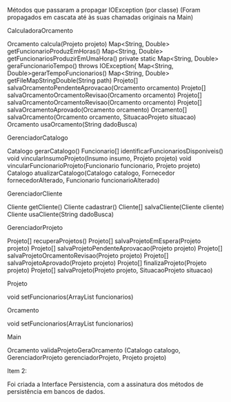 Métodos que passaram a propagar IOException (por classe)
(Foram propagados em cascata até às suas chamadas originais na Main)

CalculadoraOrcamento

Orcamento calcula(Projeto projeto)
Map<String, Double> getFuncionarioProduzEmHoras()
Map<String, Double> getFuncionariosProduzirEmUmaHora()
private static Map<String, Double> geraFuncionarioTempo() throws IOException{
Map<String, Double>gerarTempoFuncionarios()
Map<String, Double> getFileMapStringDouble(String path)
Projeto[] salvaOrcamentoPendenteAprovacao(Orcamento orcamento)
Projeto[] salvaOrcamentoOrcamentoRevisao(Orcamento orcamento)
Projeto[] salvaOrcamentoOrcamentoRevisao(Orcamento orcamento)
Projeto[] salvaOrcamentoAprovado(Orcamento orcamento)
Orcamento[] salvaOrcamento(Orcamento orcamento, SituacaoProjeto situacao)
Orcamento usaOrcamento(String dadoBusca)


GerenciadorCatalogo

Catalogo gerarCatalogo()
Funcionario[] identificarFuncionariosDisponiveis()
void vincularInsumoProjeto(Insumo insumo, Projeto projeto)
void vincularFuncionarioProjeto(Funcionario funcionario, Projeto projeto)
Catalogo atualizarCatalogo(Catalogo catalogo, Fornecedor fornecedorAlterado, Funcionario funcionarioAlterado)


GerenciadorCliente

Cliente getCliente()
Cliente cadastrar()
Cliente[] salvaCliente(Cliente cliente)
Cliente usaCliente(String dadoBusca)


GerenciadorProjeto

Projeto[] recuperaProjetos()
Projeto[] salvaProjetoEmEspera(Projeto projeto)
Projeto[] salvaProjetoPendenteAprovacao(Projeto projeto)
Projeto[] salvaProjetoOrcamentoRevisao(Projeto projeto)
Projeto[] salvaProjetoAprovado(Projeto projeto)
Projeto[] finalizaProjeto(Projeto projeto)
Projeto[] salvaProjeto(Projeto projeto, SituacaoProjeto situacao)


Projeto

void setFuncionarios(ArrayList<Funcionario> funcionarios)


Orcamento

void setFuncionarios(ArrayList<Funcionario> funcionarios)

Main

Orcamento validaProjetoGeraOrcamento (Catalogo catalogo, GerenciadorProjeto gerenciadorProjeto, Projeto projeto)



Item 2:

Foi criada a Interface Persistencia, com a assinatura dos métodos de persistência em bancos de dados.
